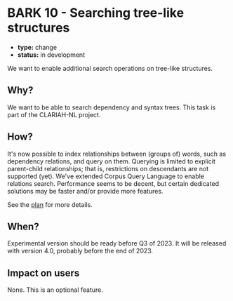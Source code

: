 # BARK 10 - Searching tree-like structures

- **type:** change
- **status:** in development

We want to enable additional search operations on tree-like structures.

## Why?

We want to be able to search dependency and syntax trees.
This task is part of the CLARIAH-NL project.

## How?

It's now possible to index relationships between (groups of) words, such as dependency relations, and query on them. Querying is limited to explicit parent-child relationships; that is, restrictions on descendants are not supported (yet). We've extended Corpus Query Language to enable relations search. Performance seems to be decent, but certain dedicated solutions may be faster and/or provide more features.

See the [plan](../technical/design/plan-relations.md) for more details.

## When?

Experimental version should be ready before Q3 of 2023. It will be released with version 4.0, probably before the end of 2023.

## Impact on users

None. This is an optional feature.
